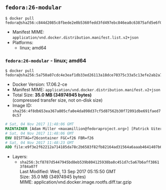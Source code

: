 ## `fedora:26-modular`

```console
$ docker pull fedora@sha256:c844d2085c8fbede2e0b5360fedd3fd497ebc846ea8c63875afd5e6f0672166f
```

-	Manifest MIME: `application/vnd.docker.distribution.manifest.list.v2+json`
-	Platforms:
	-	linux; amd64

### `fedora:26-modular` - linux; amd64

```console
$ docker pull fedora@sha256:5a750a07cdc4e3eaf1db33ed26113a18dce70375c33a5c13efe2ab2a77ed6fa3
```

-	Docker Version: 17.06.2-ce
-	Manifest MIME: `application/vnd.docker.distribution.manifest.v2+json`
-	Total Size: **35.0 MB (34974945 bytes)**  
	(compressed transfer size, not on-disk size)
-	Image ID: `sha256:4f8db653ea367a805cfa0e4da898d37cf5d87562b30f72091dbe691faed70c57`

```dockerfile
# Sat, 04 Nov 2017 11:48:06 GMT
MAINTAINER [Adam Miller <maxamillion@fedoraproject.org>] [Patrick Uiterwijk <patrick@puiterwijk.org>]
# Sat, 04 Nov 2017 11:48:06 GMT
ENV DISTTAG=f26container FGC=f26 FBR=f26
# Sat, 04 Nov 2017 11:48:23 GMT
ADD file:e9f3e2f62212a714185da78c2b6583f82fb82164ad31564a6aaab4641407b610 in / 
```

-	Layers:
	-	`sha256:3cf8787d5447945bd8eb539b804125938ba8c451d7c5a67b6aff38613f84a07f`  
		Last Modified: Wed, 13 Sep 2017 05:15:50 GMT  
		Size: 35.0 MB (34974945 bytes)  
		MIME: application/vnd.docker.image.rootfs.diff.tar.gzip
